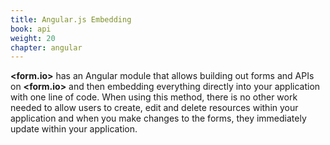 ```yaml
---
title: Angular.js Embedding
book: api
weight: 20
chapter: angular
---
```

**&lt;<span class="text-primary">form</span>.<span class="text-secondary">io</span>&gt;** has an Angular module that allows building out forms and APIs on **&lt;<span class="text-primary">form</span>.<span class="text-secondary">io</span>&gt;** and then embedding everything directly into your application with one line of code. When using this method, there is no other work needed to allow users to create, edit and delete resources within your application and when you make changes to the forms, they immediately update within your application.
